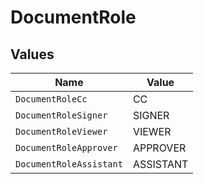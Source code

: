 # DocumentRole


## Values

| Name                    | Value                   |
| ----------------------- | ----------------------- |
| `DocumentRoleCc`        | CC                      |
| `DocumentRoleSigner`    | SIGNER                  |
| `DocumentRoleViewer`    | VIEWER                  |
| `DocumentRoleApprover`  | APPROVER                |
| `DocumentRoleAssistant` | ASSISTANT               |